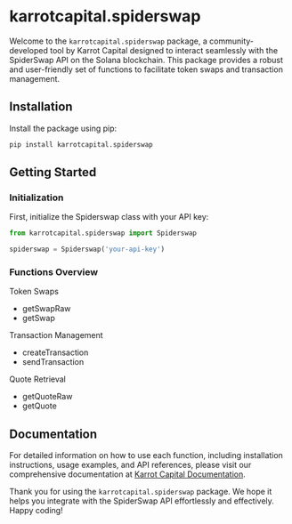 # karrotcapital.spiderswap

Welcome to the `karrotcapital.spiderswap` package, a community-developed tool by Karrot Capital designed to interact seamlessly with the SpiderSwap API on the Solana blockchain. This package provides a robust and user-friendly set of functions to facilitate token swaps and transaction management.

## Installation

Install the package using pip:

```bash
pip install karrotcapital.spiderswap
```

## Getting Started

### Initialization

First, initialize the Spiderswap class with your API key:

```python
from karrotcapital.spiderswap import Spiderswap

spiderswap = Spiderswap('your-api-key')
```

### Functions Overview
Token Swaps
- getSwapRaw
- getSwap

Transaction Management
- createTransaction
- sendTransaction

Quote Retrieval
- getQuoteRaw
- getQuote

## Documentation
For detailed information on how to use each function, including installation instructions, usage examples, and API references, please visit our comprehensive documentation at [Karrot Capital Documentation](https://docs.karrot.capital/).

Thank you for using the `karrotcapital.spiderswap` package. We hope it helps you integrate with the SpiderSwap API effortlessly and effectively. Happy coding!